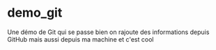 # demo_git
Une démo de Git qui se passe bien
on rajoute des informations depuis GitHub
mais aussi depuis ma machine
et c'est cool
